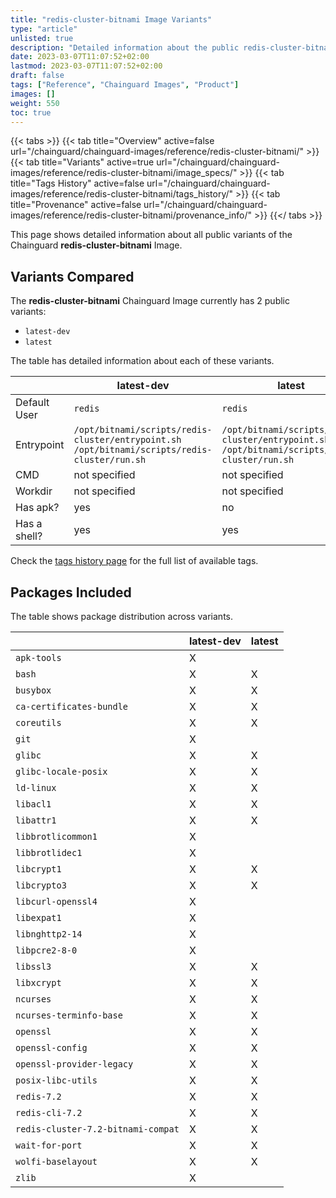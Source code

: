 ```yaml
---
title: "redis-cluster-bitnami Image Variants"
type: "article"
unlisted: true
description: "Detailed information about the public redis-cluster-bitnami Chainguard Image variants"
date: 2023-03-07T11:07:52+02:00
lastmod: 2023-03-07T11:07:52+02:00
draft: false
tags: ["Reference", "Chainguard Images", "Product"]
images: []
weight: 550
toc: true
---
```


{{< tabs >}}
{{< tab title="Overview" active=false url="/chainguard/chainguard-images/reference/redis-cluster-bitnami/" >}}
{{< tab title="Variants" active=true url="/chainguard/chainguard-images/reference/redis-cluster-bitnami/image_specs/" >}}
{{< tab title="Tags History" active=false url="/chainguard/chainguard-images/reference/redis-cluster-bitnami/tags_history/" >}}
{{< tab title="Provenance" active=false url="/chainguard/chainguard-images/reference/redis-cluster-bitnami/provenance_info/" >}}
{{</ tabs >}}

This page shows detailed information about all public variants of the Chainguard **redis-cluster-bitnami** Image.

## Variants Compared
The **redis-cluster-bitnami** Chainguard Image currently has 2 public variants: 

- `latest-dev`
- `latest`

The table has detailed information about each of these variants.

|              | latest-dev                                                                                   | latest                                                                                       |
|--------------|----------------------------------------------------------------------------------------------|----------------------------------------------------------------------------------------------|
| Default User | `redis`                                                                                      | `redis`                                                                                      |
| Entrypoint   | `/opt/bitnami/scripts/redis-cluster/entrypoint.sh /opt/bitnami/scripts/redis-cluster/run.sh` | `/opt/bitnami/scripts/redis-cluster/entrypoint.sh /opt/bitnami/scripts/redis-cluster/run.sh` |
| CMD          | not specified                                                                                | not specified                                                                                |
| Workdir      | not specified                                                                                | not specified                                                                                |
| Has apk?     | yes                                                                                          | no                                                                                           |
| Has a shell? | yes                                                                                          | yes                                                                                          |

Check the [tags history page](/chainguard/chainguard-images/reference/redis-cluster-bitnami/tags_history/) for the full list of available tags.

## Packages Included
The table shows package distribution across variants.

|                                    | latest-dev | latest |
|------------------------------------|------------|--------|
| `apk-tools`                        | X          |        |
| `bash`                             | X          | X      |
| `busybox`                          | X          | X      |
| `ca-certificates-bundle`           | X          | X      |
| `coreutils`                        | X          | X      |
| `git`                              | X          |        |
| `glibc`                            | X          | X      |
| `glibc-locale-posix`               | X          | X      |
| `ld-linux`                         | X          | X      |
| `libacl1`                          | X          | X      |
| `libattr1`                         | X          | X      |
| `libbrotlicommon1`                 | X          |        |
| `libbrotlidec1`                    | X          |        |
| `libcrypt1`                        | X          | X      |
| `libcrypto3`                       | X          | X      |
| `libcurl-openssl4`                 | X          |        |
| `libexpat1`                        | X          |        |
| `libnghttp2-14`                    | X          |        |
| `libpcre2-8-0`                     | X          |        |
| `libssl3`                          | X          | X      |
| `libxcrypt`                        | X          | X      |
| `ncurses`                          | X          | X      |
| `ncurses-terminfo-base`            | X          | X      |
| `openssl`                          | X          | X      |
| `openssl-config`                   | X          | X      |
| `openssl-provider-legacy`          | X          | X      |
| `posix-libc-utils`                 | X          | X      |
| `redis-7.2`                        | X          | X      |
| `redis-cli-7.2`                    | X          | X      |
| `redis-cluster-7.2-bitnami-compat` | X          | X      |
| `wait-for-port`                    | X          | X      |
| `wolfi-baselayout`                 | X          | X      |
| `zlib`                             | X          |        |

